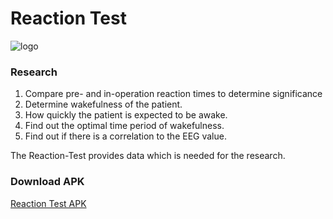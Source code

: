 # Reaction Test

![logo](https://cloud.githubusercontent.com/assets/7879175/17364015/055b0fee-597e-11e6-9563-91473fb96dfd.jpg)


### Research
1. Compare pre- and in-operation reaction times to determine significance
2. Determine wakefulness of the patient.
3. How quickly the patient is expected to be awake.
4. Find out the optimal time period of wakefulness.
5. Find out if there is a correlation to the EEG value.

The Reaction-Test provides data which is needed for the research.


### Download APK
[Reaction Test APK](https://www.dropbox.com/s/mqo8ufr9k2e95xd/app-debug.apk?dl=1)

